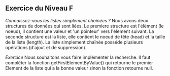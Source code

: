 ## Exercice du Niveau F

*Connaissez-vous les listes simplement chaînées ?*
Nous avons deux structures de données qui sont liées.
Le premiere structure est l'élèment (le noeud),
 il contient une valeur et 'un pointeur' vers l'élèment suivant.
La seconde structure est la liste,
 elle contient le noeud de tête (head) et la taille de la liste (length).
La liste simplement chaînée posséde plusieurs opérations (d'ajout et de suppression).

*Exercice*
Nous souhaitons vous faire implémenter la recherche.
Il faut compléter la fonction getFirstElementByValue()
 qui retourne le premier Element de la liste qui a la bonne valeur
 sinon la fonction retourne null.

